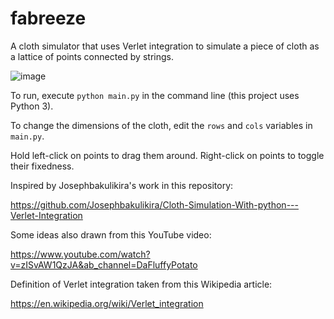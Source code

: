 # fabreeze
A cloth simulator that uses Verlet integration to simulate a piece of cloth as a lattice
of points connected by strings.

![image](https://github.com/daveseo901/fabreeze/assets/55063490/98fe595f-902e-4e3d-8fc9-4cd0c347ae1d)

To run, execute `python main.py` in the command line (this project uses Python 3).

To change the dimensions of the cloth, edit the `rows` and `cols` variables in `main.py`.

Hold left-click on points to drag them around. Right-click on points to toggle their fixedness.

Inspired by Josephbakulikira's work in this repository:

https://github.com/Josephbakulikira/Cloth-Simulation-With-python---Verlet-Integration

Some ideas also drawn from this YouTube video:

https://www.youtube.com/watch?v=zISvAW1QzJA&ab_channel=DaFluffyPotato

Definition of Verlet integration taken from this Wikipedia article:

https://en.wikipedia.org/wiki/Verlet_integration
